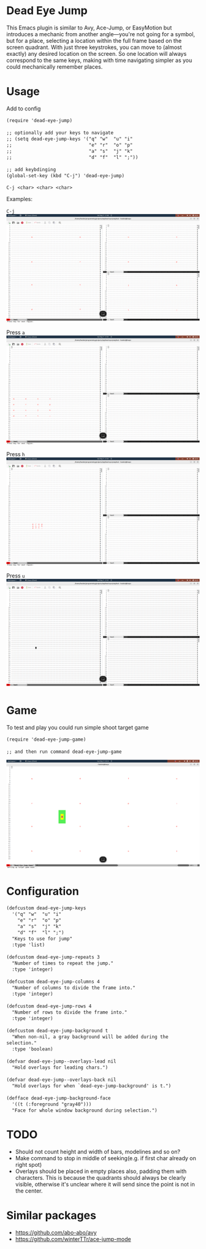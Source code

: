 # Dead Eye Jump

This Emacs plugin is similar to Avy, Ace-Jump, or EasyMotion but introduces a mechanic from another angle—you're not going for a symbol, but for a place, selecting a location within the full frame based on the screen quadrant.
With just three keystrokes, you can move to (almost exactly) any desired location on the screen.
So one location will always correspond to the same keys, making with time navigating simpler as you could mechanically remember places.

# Usage

Add to config
```eslisp
(require 'dead-eye-jump)

;; optionally add your keys to navigate
;; (setq dead-eye-jump-keys '("q" "w"  "u" "i"
;;                            "e" "r"  "o" "p"
;;                            "a" "s"  "j" "k"
;;                            "d" "f"  "l" ";"))

;; add keybdinging
(global-set-key (kbd "C-j") 'dead-eye-jump)
```

`C-j <char> <char> <char>`

Examples:

`C-j`
![1](./assets/1.png)

Press `a`
![2](./assets/2.png)

Press `h`
![3](./assets/3.png)

Press `u`
![4](./assets/4.png)

# Game

To test and play you could run simple shoot target game

```eslisp
(require 'dead-eye-jump-game)

;; and then run command dead-eye-jump-game
```

![game](./assets/game.png)

# Configuration

```eslisp
(defcustom dead-eye-jump-keys
  '("q" "w"  "u" "i"
    "e" "r"  "o" "p"
    "a" "s"  "j" "k"
    "d" "f"  "l" ";")
  "Keys to use for jump"
  :type 'list)

(defcustom dead-eye-jump-repeats 3
  "Number of times to repeat the jump."
  :type 'integer)

(defcustom dead-eye-jump-columns 4
  "Number of columns to divide the frame into."
  :type 'integer)

(defcustom dead-eye-jump-rows 4
  "Number of rows to divide the frame into."
  :type 'integer)

(defcustom dead-eye-jump-background t
  "When non-nil, a gray background will be added during the selection."
  :type 'boolean)

(defvar dead-eye-jump--overlays-lead nil
  "Hold overlays for leading chars.")

(defvar dead-eye-jump--overlays-back nil
  "Hold overlays for when `dead-eye-jump-background' is t.")

(defface dead-eye-jump-background-face
  '((t (:foreground "gray40")))
  "Face for whole window background during selection.")
```

# TODO

* Should not count height and width of bars, modelines and so on?
* Make command to stop in middle of seeking(e.g. if first char already on right spot)
* Overlays should be placed in empty places also, padding them with characters. This is because the quadrants should always be clearly visible, otherwise it's unclear where it will send since the point is not in the center.

# Similar packages

* https://github.com/abo-abo/avy
* https://github.com/winterTTr/ace-jump-mode
